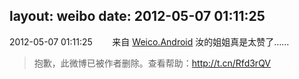 layout: weibo
date: 2012-05-07 01:11:25
---
<meta name="referrer" content="no-referrer" />

2012-05-07 01:11:25  &nbsp;&nbsp;&nbsp;&nbsp;&nbsp;&nbsp; 来自 <a href="http://app.weibo.com/t/feed/l4RWD" rel="nofollow">Weico.Android</a>
汝的姐姐真是太赞了……
>  抱歉，此微博已被作者删除。查看帮助：http://t.cn/Rfd3rQV

